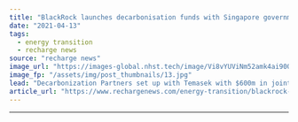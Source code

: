 ```yaml
---
title: "BlackRock launches decarbonisation funds with Singapore government investment arm"
date: "2021-04-13"
tags: 
  - energy transition
  - recharge news
source: "recharge news"
image_url: "https://images-global.nhst.tech/image/Vi8vYUViNm52amk4ai90QStaR2lEMWZGcjlPaVJOK09SeERFMDRTQ3N0TT0=/nhst/binary/153220b32821a9d4a8c7a87ca74a6bdc"
image_fp: "/assets/img/post_thumbnails/13.jpg"
lead: "Decarbonization Partners set up with Temasek with $600m in joint initial capital for 'bold and aggressive' investment plans"
article_url: "https://www.rechargenews.com/energy-transition/blackrock-launches-decarbonisation-funds-with-singapore-government-investment-arm/2-1-994717"
---
```


---
